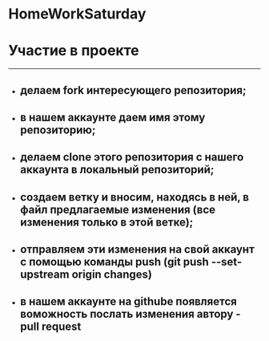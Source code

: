 # HomeWorkSaturday
# Участие в проекте
---
- ## делаем fork интересующего репозитория;
- ## в нашем аккаунте даем имя этому репозиторию;
- ## делаем clone этого репозитория с нашего аккаунта в локальный репозиторий;
- ## создаем ветку и вносим, находясь в ней, в файл предлагаемые изменения (все изменения только в этой ветке);
- ## отправляем эти изменения на свой аккаунт с помощью команды push (git push --set-upstream origin changes)
- ## в нашем аккаунте на githube появляется воможность послать изменения автору - pull request
